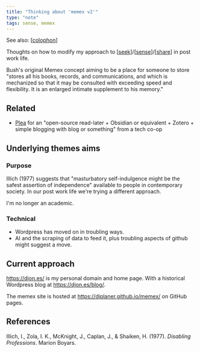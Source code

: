 ```yaml
---
title: "Thinking about 'memex v2'"
type: "note"
tags: sense, memex
---
```


See also: [[colophon]]

Thoughts on how to modify my approach to [[seek]]/[[sense]]/[[share]] in post work life.

Bush's original Memex concept aiming to be a place for someone to store "stores all his books, records, and communications, and which is mechanized so that it may be consulted with exceeding speed and flexibility. It is an enlarged intimate supplement to his memory."

## Related

- [Plea](https://mas.to/@kissane/113392528258484984) for an "open-source read-later + Obsidian or equivalent + Zotero + simple blogging with blog or something" from a tech co-op

## Underlying themes aims

### Purpose

Illich (1977) suggests that "masturbatory self-indulgence might be the safest assertion of independence" available to people in contemporary society. In our post work life we're trying a different approach.

I'm no longer an academic.

### Technical

- Wordpress has moved on in troubling ways.
- AI and the scraping of data to feed it, plus troubling aspects of github might suggest a move.

## Current approach

https://djon.es/ is my personal domain and home page. With a historical Wordpress blog at https://djon.es/blog/.

The memex site is hosted at https://djplaner.github.io/memex/ on GitHub pages.

## References

Illich, I., Zola, I. K., McKnight, J., Caplan, J., & Shaiken, H. (1977). *Disabling Professions*. Marion Boyars.

[//begin]: # "Autogenerated link references for markdown compatibility"
[colophon]: colophon "Colophon"
[seek]: ../seek/seek "Seek"
[sense]: ../sense/sense "Sense"
[share]: ../share/share "Share"
[//end]: # "Autogenerated link references"